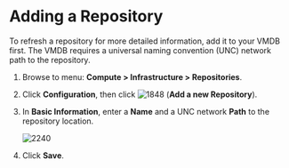 # Adding a Repository

To refresh a repository for more detailed information, add it to your VMDB first. The VMDB requires
a universal naming convention (UNC) network path to the repository.

1.  Browse to menu: **Compute > Infrastructure > Repositories**.

2.  Click **Configuration**, then click ![1848](../images/1848.png) (**Add a new Repository**).

3.  In **Basic Information**, enter a **Name** and a UNC network
    **Path** to the repository location.

    ![2240](../images/2240.png)

4.  Click **Save**.
